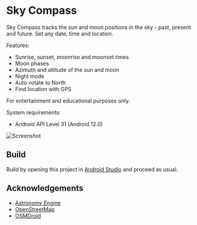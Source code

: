 # Sky Compass

Sky Compass tracks the sun and moon positions in the sky - past, present and future.  Set any date, time and location.

Features:

- Sunrise, sunset, moonrise and moonset times
- Moon phases
- Azimuth and altitude of the sun and moon
- Night mode
- Auto-rotate to North
- Find location with GPS

For entertainment and educational purposes only.

System requirements:

 - Android API Level 31 (Android 12.0)

![Screenshot](https://github.com/SimonTScott575/Icarus/blob/master/screenshot.jpg?raw=true)

## Build

Build by opening this project in [Android Studio](https://developer.android.com/studio) and proceed as usual.

## Acknowledgements

 - [Astronomy Engine](https://github.com/cosinekitty/astronomy/)
 - [OpenStreetMap](https://www.openstreetmap.org/)
 - [OSMDroid](https://github.com/osmdroid/)